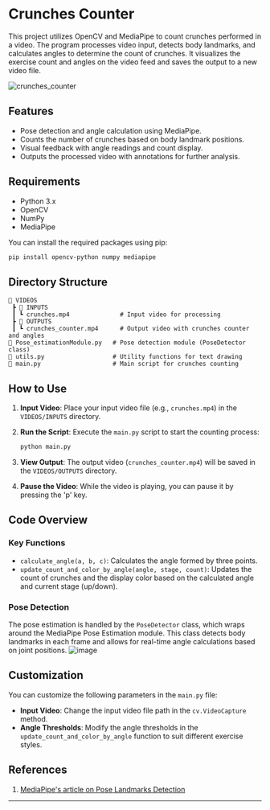 
# Crunches Counter

This project utilizes OpenCV and MediaPipe to count crunches performed in a video. The program processes video input, detects body landmarks, and calculates angles to determine the count of crunches. It visualizes the exercise count and angles on the video feed and saves the output to a new video file.

![crunches_counter](https://github.com/user-attachments/assets/8195bd7e-4ea7-4443-8924-a9780856f3ee)


## Features

- Pose detection and angle calculation using MediaPipe.
- Counts the number of crunches based on body landmark positions.
- Visual feedback with angle readings and count display.
- Outputs the processed video with annotations for further analysis.

## Requirements

- Python 3.x
- OpenCV
- NumPy
- MediaPipe

You can install the required packages using pip:

```bash
pip install opencv-python numpy mediapipe
```

## Directory Structure

```
📂 VIDEOS
 ┣ 📂 INPUTS
 ┃ ┗ crunches.mp4              # Input video for processing
 ┣ 📂 OUTPUTS
 ┃ ┗ crunches_counter.mp4      # Output video with crunches counter and angles
📜 Pose_estimationModule.py   # Pose detection module (PoseDetector class)
📜 utils.py                   # Utility functions for text drawing
📜 main.py                    # Main script for crunches counting
```

## How to Use

1. **Input Video**: Place your input video file (e.g., `crunches.mp4`) in the `VIDEOS/INPUTS` directory.
2. **Run the Script**: Execute the `main.py` script to start the counting process:

   ```bash
   python main.py
   ```

3. **View Output**: The output video (`crunches_counter.mp4`) will be saved in the `VIDEOS/OUTPUTS` directory.

4. **Pause the Video**: While the video is playing, you can pause it by pressing the 'p' key.

## Code Overview

### Key Functions

- `calculate_angle(a, b, c)`: Calculates the angle formed by three points.
- `update_count_and_color_by_angle(angle, stage, count)`: Updates the count of crunches and the display color based on the calculated angle and current stage (up/down).

### Pose Detection

The pose estimation is handled by the `PoseDetector` class, which wraps around the MediaPipe Pose Estimation module. This class detects body landmarks in each frame and allows for real-time angle calculations based on joint positions.
![image](https://github.com/user-attachments/assets/857fdead-135e-4d0c-96e8-6c224e851246)


## Customization

You can customize the following parameters in the `main.py` file:

- **Input Video**: Change the input video file path in the `cv.VideoCapture` method.
- **Angle Thresholds**: Modify the angle thresholds in the `update_count_and_color_by_angle` function to suit different exercise styles.

## References
1. [MediaPipe's article on Pose Landmarks Detection](https://ai.google.dev/edge/mediapipe/solutions/vision/pose_landmarker)
   

---
